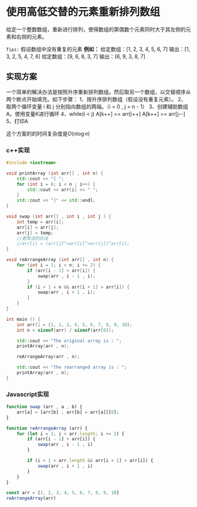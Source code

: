 # 使用高低交替的元素重新排列数组

给定一个整数数组，重新进行排列，使得数组的第偶数个元素同时大于其左侧的元素和右侧的元素。

`Tips:` 假设数组中没有重复的元素
**例如：**
给定数组：[1, 2, 3, 4, 5, 6, 7]
输出：[1, 3, 2, 5, 4, 7, 6]
给定数组：[9, 6, 8, 3, 7]
输出：[6, 9, 3, 8, 7]

## 实现方案

一个简单的解决办法是按照升序重新排列数组。然后取另一个数组，以交替顺序从两个断点开始填充。如下步骤：
1、按升序排列数组（假设没有重复元素）。
2、取两个循环变量 i 和 j 分别指向数组的两端。（i = 0 , j = n - 1）
3、创建辅助数组A。使用变量K进行循环
4、while(i < j)
A[k++] == arr[i++]
A[k++] == arr[j--]
5、打印A

这个方案的的时间复杂度是$O{(n\log n)}$

### c++实现

```c++
#include <iostream>

void printArray (int arr[] , int n) {
    std::cout << "[ ";
    for (int i = 0; i < n ; i++) {
        std::cout << arr[i] << " ";
    }
    std::cout << "]" << std::endl;
}

void swap (int arr[] , int i , int j ) {
    int temp = arr[i];
    arr[i] = arr[j];
    arr[j] = temp;
    //更简洁的办法
    //arr[i] = (arr[j]^=arr[i]^=arr[j])^arr[i];
}

void reArrangeArray (int arr[] , int n) {
    for (int i = 1; i < n; i += 2) {
        if (arr[i - 1] > arr[i]) {
            swap(arr , i - 1 , i);
        }
        if (i + 1 < n && arr[i + 1] > arr[i]) {
            swap(arr , i + 1 , i);
        }
    }
}

int main () {
    int arr[] = {1, 2, 3, 4, 5, 6, 7, 8, 9, 10};
    int n = sizeof(arr) / sizeof(arr[0]);

    std::cout << "The original array is : ";
    printArray(arr , n);

    reArrangeArray(arr , n);

    std::cout << "The rearranged array is : ";
    printArray(arr , n);
}
```

### Javascript实现

```Javascript
function swap (arr , a , b) {
    arr[a] = [arr[b] , arr[b] = arr[a]][0];
}

function reArrangeArray (arr) {
    for (let i = 1; i < arr.length; i += 2) {
        if (arr[i - 1] > arr[i]) {
            swap(arr , i - 1 , i)
        }

        if (i + 1 < arr.length && arr[i + 1] > arr[i]) {
            swap(arr , i + 1 , i)
        }
    }
}

const arr = [1, 2, 3, 4, 5, 6, 7, 8, 9, 10]
reArrangeArray(arr)
```
